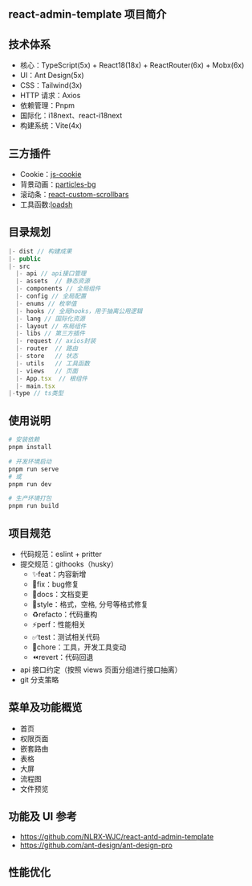 ## react-admin-template 项目简介

## 技术体系

- 核心：TypeScript(5x) + React18(18x) + ReactRouter(6x) + Mobx(6x)
- UI：Ant Design(5x)
- CSS：Tailwind(3x)
- HTTP 请求：Axios
- 依赖管理：Pnpm
- 国际化：i18next、react-i18next
- 构建系统：Vite(4x)

## 三方插件

- Cookie：[js-cookie](https://github.com/js-cookie/js-cookie)
- 背景动画：[particles-bg](https://github.com/lindelof/particles-bg)
- 滚动条：[react-custom-scrollbars](https://github.com/malte-wessel/react-custom-scrollbars)
- 工具函数:[loadsh](https://www.lodashjs.com/)

## 目录规划

```js
|- dist // 构建成果
|- public
|- src
  |- api // api接口管理
  |- assets  // 静态资源
  |- components // 全局组件
  |- config // 全局配置
  |- enums // 枚举值
  |- hooks // 全局hooks，用于抽离公用逻辑
  |- lang // 国际化资源
  |- layout // 布局组件
  |- libs // 第三方插件
  |- request // axios封装
  |- router  // 路由
  |- store   // 状态
  |- utils   // 工具函数
  |- views   // 页面
  |- App.tsx  // 根组件
  |- main.tsx
|-type // ts类型
```

## 使用说明

```bash
# 安装依赖
pnpm install

# 开发环境启动
pnpm run serve
# 或
pnpm run dev

# 生产环境打包
pnpm run build

```

## 项目规范

- 代码规范：eslint + pritter
- 提交规范：githooks（husky）
  - ✨feat：内容新增
  - 🐛fix：bug修复
  - 📝docs：文档变更
  - 💄style：格式，空格, 分号等格式修复
  - ♻️refacto：代码重构
  - ⚡️perf：性能相关
  - ✅test：测试相关代码
  - 🔧chore：工具，开发工具变动
  - ⏪revert：代码回退
- api 接口约定（按照 views 页面分组进行接口抽离）
- git 分支策略

## 菜单及功能概览

- 首页
- 权限页面
- 嵌套路由
- 表格
- 大屏
- 流程图
- 文件预览

## 功能及 UI 参考

- https://github.com/NLRX-WJC/react-antd-admin-template
- https://github.com/ant-design/ant-design-pro

## 性能优化
